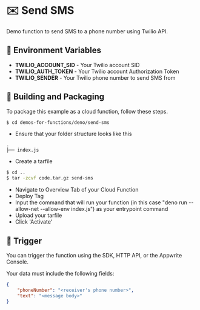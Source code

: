 # ✉️ Send SMS

Demo function to send SMS to a phone number using Twilio API.

## 📝 Environment Variables

* **TWILIO_ACCOUNT_SID** - Your Twilio account SID
* **TWILIO_AUTH_TOKEN** - Your Twilio account Authorization Token
* **TWILIO_SENDER** - Your Twilio phone number to send SMS from

## 🚀 Building and Packaging

To package this example as a cloud function, follow these steps.

```bash
$ cd demos-for-functions/deno/send-sms
```

* Ensure that your folder structure looks like this 
```
.
├── index.js
```
* Create a tarfile

```bash
$ cd ..
$ tar -zcvf code.tar.gz send-sms
```

* Navigate to Overview Tab of your Cloud Function
* Deploy Tag
* Input the command that will run your function (in this case "deno run --allow-net --allow-env index.js") as your entrypoint command
* Upload your tarfile 
* Click 'Activate'

## 🎯 Trigger

You can trigger the function using the SDK, HTTP API, or the Appwrite Console.

Your data must include the following fields:

```json
{
    "phoneNumber": "<receiver's phone number>",
    "text": "<message body>"
}
```
